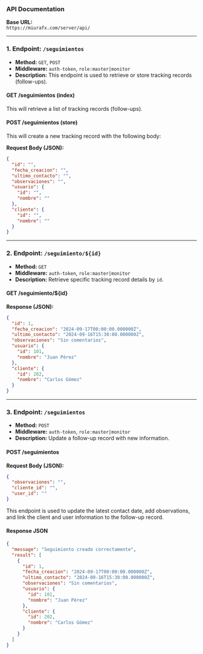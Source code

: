 ### API Documentation

**Base URL:**  
`https://miurafx.com/server/api/`

---

### 1. **Endpoint: `/seguimientos`**

- **Method:** `GET`, `POST`
- **Middleware:** `auth-token`, `role:master|monitor`
- **Description:** This endpoint is used to retrieve or store tracking records (follow-ups).

#### **GET /seguimientos (index)**  
This will retrieve a list of tracking records (follow-ups).

#### **POST /seguimientos (store)**  
This will create a new tracking record with the following body:

**Request Body (JSON):**
```json
{
  "id": "",
  "fecha_creacion": "",
  "ultimo_contacto": "",
  "observaciones": "",
  "usuario": {
    "id": "",
    "nombre": ""
  },
  "cliente": {
    "id": "",
    "nombre": ""
  }
}
```

---

### 2. **Endpoint: `/seguimiento/${id}`**

- **Method:** `GET`
- **Middleware:** `auth-token`, `role:master|monitor`
- **Description:** Retrieve specific tracking record details by `id`.

#### **GET /seguimiento/${id}**

**Response (JSON):**
```json
{
  "id": 1,
  "fecha_creacion": "2024-09-17T00:00:00.000000Z",
  "ultimo_contacto": "2024-09-16T15:30:00.000000Z",
  "observaciones": "Sin comentarios",
  "usuario": {
    "id": 101,
    "nombre": "Juan Pérez"
  },
  "cliente": {
    "id": 202,
    "nombre": "Carlos Gómez"
  }
}
```

---

### 3. **Endpoint: `/seguimientos`**

- **Method:** `POST`
- **Middleware:** `auth-token`, `role:master|monitor`
- **Description:** Update a follow-up record with new information.

#### **POST /seguimientos**

**Request Body (JSON):**
```json
{
  "observaciones": "",
  "cliente_id": "",
  "user_id": ""
}
```

This endpoint is used to update the latest contact date, add observations, and link the client and user information to the follow-up record.

#### **Response JSON**
```json
{
  "message": "Seguimiento creado correctamente",
  "result": [
    {
      "id": 1,
      "fecha_creacion": "2024-09-17T00:00:00.000000Z",
      "ultimo_contacto": "2024-09-16T15:30:00.000000Z",
      "observaciones": "Sin comentarios",
      "usuario": {
        "id": 101,
        "nombre": "Juan Pérez"
      },
      "cliente": {
        "id": 202,
        "nombre": "Carlos Gómez"
      }
    }
  ]
}

  
  
```
